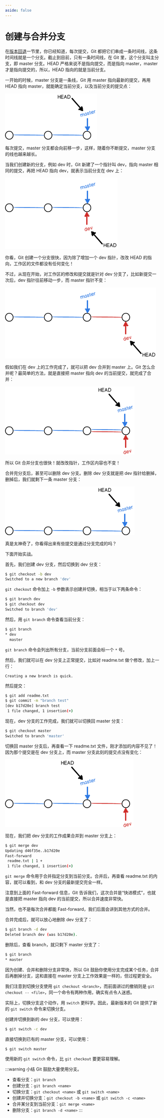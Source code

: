 ```yaml
---
aside: false
---
```


# 创建与合并分支

在[版本回退](../../base/control/reset)一节里，你已经知道，每次提交，Git 都把它们串成一条时间线，这条时间线就是一个分支。截止到目前，只有一条时间线，在 Git 里，这个分支叫主分支，即 master 分支。HEAD 严格来说不是指向提交，而是指向 master，master 才是指向提交的，所以，HEAD 指向的就是当前分支。

一开始的时候，master 分支是一条线，Git 用 master 指向最新的提交，再用 HEAD 指向 master，就能确定当前分支，以及当前分支的提交点：

![02](./images/02.png)

每次提交，master 分支都会向前移一步，这样，随着你不断提交，master 分支的线也越来越长。

当我们创建新的分支，例如 dev 时，Git 新建了一个指针叫 dev，指向 master 相同的提交，再把 HEAD 指向 dev，就表示当前分支在 dev 上：

![03](./images/03.png)

你看，Git 创建一个分支很快，因为除了增加一个 dev 指针，改改 HEAD 的指向，工作区的文件都没有任何变化！

不过，从现在开始，对工作区的修改和提交就是针对 dev 分支了，比如新提交一次后，dev 指针往前移动一步，而 master 指针不变：

![04](./images/04.png)

假如我们在 dev 上的工作完成了，就可以把 dev 合并到 master 上。Git 怎么合并呢？最简单的方法，就是直接把 master 指向 dev 的当前提交，就完成了合并：

![05](./images/05.png)

所以 Git 合并分支也很快！就改改指针，工作区内容也不变！

合并完分支后，甚至可以删除 dev 分支。删除 dev 分支就是把 dev 指针给删掉，删掉后，我们就剩下一条 master 分支：

![06](./images/06.png)

真是太神奇了，你看得出来有些提交是通过分支完成的吗？

下面开始实战。

首先，我们创建 dev 分支，然后切换到 dev 分支：

```sh
$ git checkout -b dev
Switched to a new branch 'dev'
```

`git checkout` 命令加上 `-b` 参数表示创建并切换，相当于以下两条命令：

```sh
$ git branch dev
$ git checkout dev
Switched to branch 'dev'
```

然后，用 `git branch` 命令查看当前分支：

```sh
$ git branch
* dev
  master
```

`git branch` 命令会列出所有分支，当前分支前面会标一个 `*` 号。

然后，我们就可以在 dev 分支上正常提交，比如对 readme.txt 做个修改，加上一行：

```
Creating a new branch is quick.
```

然后提交：

```sh
$ git add readme.txt
$ git commit -m "branch test"
[dev b17d20e] branch test
 1 file changed, 1 insertion(+)
```

现在，dev 分支的工作完成，我们就可以切换回 master 分支：

```sh
$ git checkout master
Switched to branch 'master'
```

切换回 master 分支后，再查看一下 readme.txt 文件，刚才添加的内容不见了！因为那个提交是在 dev 分支上，而 master 分支此刻的提交点没有变化：

![07](./images/07.png)

现在，我们把 dev 分支的工作成果合并到 master 分支上：

```sh
$ git merge dev
Updating d46f35e..b17d20e
Fast-forward
 readme.txt | 1 +
 1 file changed, 1 insertion(+)
```

`git merge` 命令用于合并指定分支到当前分支。合并后，再查看 readme.txt 的内容，就可以看到，和 dev 分支的最新提交完全一样。

注意到上面的 Fast-forward 信息，Git 告诉我们，这次合并是“快进模式”，也就是直接把 master 指向 dev 的当前提交，所以合并速度非常快。

当然，也不是每次合并都能 Fast-forward，我们后面会讲到其他方式的合并。

合并完成后，就可以放心地删除 dev 分支了：

```sh
$ git branch -d dev
Deleted branch dev (was b17d20e).
```

删除后，查看 branch，就只剩下 master 分支了：

```sh
$ git branch
* master
```

因为创建、合并和删除分支非常快，所以 Git 鼓励你使用分支完成某个任务，合并后再删掉分支，这和直接在 master 分支上工作效果是一样的，但过程更安全。

我们注意到切换分支使用 `git checkout <branch>`，而前面讲过的撤销则是 `git checkout -- <file>`，同一个命令有两种作用，确实有点令人迷惑。

实际上，切换分支这个动作，用 `switch` 更科学。因此，最新版本的 Git 提供了新的 `git switch` 命令来切换分支。

创建并切换到新的 dev 分支，可以使用：

```sh
$ git switch -c dev
```

直接切换到已有的 master 分支，可以使用：

```sh
$ git switch master
```

使用新的 `git switch` 命令，比 `git checkout` 要更容易理解。

:::warning 小结
Git 鼓励大量使用分支。

- 查看分支：`git branch`
- 创建分支：`git branch <name>`
- 切换分支：`git checkout <name>` 或 `git switch <name>`
- 创建并切换分支：`git checkout -b <name>` 或 `git switch -c <name>`
- 合并某分支到当前分支：`git merge <name>`
- 删除分支：`git branch -d <name>`
:::
